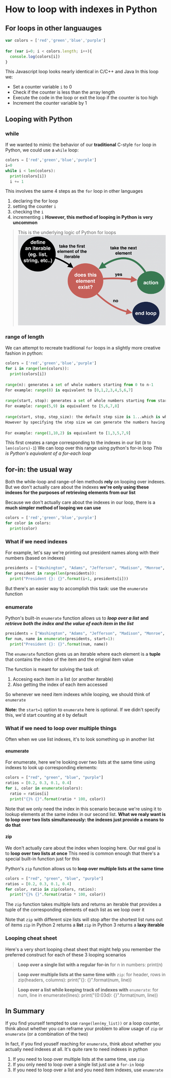 # How to loop with indexes in Python

## For loops in other languauges

```js
var colors = ['red','green','blue','purple']

for (var i=0; i < colors.length; i++){
  console.log(colors[i])
}
```

This Javascript loop looks nearly identical in C/C++ and Java
In this loop we:

- Set a counter variable `i` to 0
- Check if the counter is less than the array length
- Execute the code in the loop or exit the loop if the counter is too high
- Increment the counter variable by 1

## Looping with Python

### while

If we wanted to mimic the behavior of our **traditional** C-style `for` loop in Python, we could use a `while` loop:

```python
colors = ['red','green','blue','purple']
i=0
while i < len(colors):
  print(colors[i])
  i += 1
```

This involves the same 4 steps as the `for` loop in other languages

1. declaring the for loop
2. setting the counter `i`
3. checking the `i`
4. incrementing `i`
**However, this method of looping in Python is very uncommon**

> This is the underlying logic of Python for loops
>![for-loop](images/python-for-logic.png)

### range of length

We can attempt to recreate traditional `for` loops in a slightly more creative fashion in python:

```python
colors = ['red','green','blue','purple']
for i in range(len(colors)):
  print(colors[i])

range(n): generates a set of whole numbers starting from 0 to n-1
For example: range(8) is equivalent to [0,1,2,3,4,5,6,7]

range(start, stop): generates a set of whole numbers starting from start to stop-1
For example: range(5,9) is equivalent to [5,6,7,8]

range(start, stop, step_size): the default step size is 1...which is why when we did not specify the step_size, the numbers generated have a difference of 1
However by specifying the step size we can generate the numbers having the difference of step_size

For example: range(1,10,2) is equivalent to [1,3,5,7,9]


```

This first creates a range corresponding to the indexes in our list
(`0` to `len(colors)-1`)
We can loop over this range using python's for-in loop
*This is Python's equivalent of a for-each loop*

## for-in: the usual way

Both the while-loop and range-of-len methods **rely** on looping over indexes.
But we don't actually care about the indexes
**we're only using these indexes for the purposes of retrieving elements from our list**

Because we don't actually care about the indexes in our loop, there is a **much simpler method of looping we can use**

```python
colors = ['red','green','blue','purple']
for color in colors:
  print(color)
```

### What if we need indexes

For example, let's say we're printing out president names along with their numbers (based on indexes)

```python
presidents = ["Washington", "Adams", "Jefferson", "Madison", "Monroe", "Adams", "Jackson"]
for president in range(len(presidents)):
  print("President {}: {}".format(i+1, presidents[i]))
```

But there's an easier way to accomplish this task: use the `enumerate` function

### enumerate

Python's built-in `enumerate` function allows us to ***loop over a list*** **and** ***retrieve both the index and the value of each item in the list***

```python
presidents = ["Washington", "Adams", "Jefferson", "Madison", "Monroe", "Adams", "Jackson"]
for num, name in enumerate(presidents, start=1):
  print("President {}: {}".format(num, name))
```

The `enumerate` function gives us an iterable where each element is a **tuple** that contains the index of the item and the original item value

The function is meant for solving the task of:

1. Accesing each item in a list (or another iterable)
2. Also getting the index of each item accessed

So whenever we need item indexes while looping, we should think of `enumerate`

**Note:** the `start=1` option to `enumerate` here is optional. If we didn't specify this, we'd start counting at `0` by default

### What if we need to loop over multiple things

Often when we use list indexes, it's to look something up in another list

#### enumerate

For enumerate, here we're looking over two lists at the same time using indexes to look up corresponding elements:

```python
colors = ["red", "green", "blue", "purple"]
ratios = [0.2, 0.3, 0.1, 0.4]
for i, color in enumerate(colors):
  ratio = ratios[i]
  print("{}% {}".format(ratio * 100, color))
```

Note that we only need the index in this scenario because we're using it to lookup elements at the same index in our second list.
**What we realy want is to loop over two lists simultaneously: the indexes just provide a means to do that**

#### zip

We don't actually care about the index when looping here.
Our real goal is to **loop over two lists at once**
This need is common enough that there's a special built-in function just for this

Python's `zip` function allows us to **loop over multiple lists at the same time**

```python
colors = ["red", "green", "blue", "purple"]
ratios = [0.2, 0.3, 0.1, 0.4]
for color, ratio in zip(colors, ratios):
  print("{}% {}".format(ratio * 100, color))
```

The `zip` function takes multiple lists and returns an iterable that provides a tuple of the corresponding elements of each list as we loop over it

Note that `zip` with different size lists will stop after the shortest list runs out of items
`zip` in Python 2 returns a **list**
`zip` in Python 3 returns a **laxy iterable**

### Looping cheat sheet

Here's a very short looping cheat sheet that might help you remember the preferred construct for each of these 3 looping scenarios

> **Loop over a single list with a regular for-in**
> for n in numbers:
> print(n)

> **Loop over multiple lists at the same time with** `zip`:
> for header, rows in zip(headers, columns):
> print("{}: {}".format(num, line))

> **Loop over a list while keeping track of indexes with** `enumerate`:
> for num, line in enumerate(lines):
> print("{0:03d}: {}".format(num, line))

## In Summary

If you find yourself tempted to use `range(len(my_list))` or a loop counter, think about whether you can reframe your problem to allow usage of `zip` or `enumerate` (or a combination of the two)

In fact, if you find youself reaching for `enumerate`, think about whether you actually need indexes at all. It's quite rare to need indexes in python

1. If you need to loop over multiple lists at the same time, use `zip`
2. If you only need to loop over a single list just use a `for-in` loop
3. If you need to loop over a list and you need item indexes, use `enumerate`
